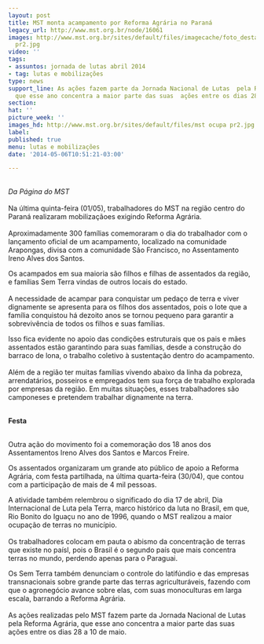```yaml
---
layout: post
title: MST monta acampamento por Reforma Agrária no Paraná
legacy_url: http://www.mst.org.br/node/16061
images: http://www.mst.org.br/sites/default/files/imagecache/foto_destaque/mst ocupa
  pr2.jpg
video: ''
tags:
- assuntos: jornada de lutas abril 2014
- tag: lutas e mobilizações
type: news
support_line: As ações fazem parte da Jornada Nacional de Lutas  pela Reforma Agrária,
  que esse ano concentra a maior parte das suas  ações entre os dias 28 a 10 de maio.
section: 
hat: ''
picture_week: ''
images_hd: http://www.mst.org.br/sites/default/files/mst ocupa pr2.jpg
label: 
published: true
menu: lutas e mobilizações
date: '2014-05-06T10:51:21-03:00'

---
```

<p><br><em>Da Página do&nbsp;MST</em><br><br>Na última quinta-feira (01/05), trabalhadores do MST na região centro do Paraná realizaram mobilizaçãoes exigindo Reforma Agrária.<br><br>Aproximadamente 300 famílias comemoraram o dia do trabalhador com o lançamento oficial de um acampamento, localizado na comunidade Arapongas, divisa com a comunidade São Francisco, no Assentamento Ireno Alves dos Santos.</p><p>Os acampados em sua maioria são filhos e filhas de assentados da região, e famílias Sem Terra vindas de outros locais do estado.<br><br>A necessidade de acampar para conquistar um pedaço de terra e viver dignamente se apresenta para os filhos dos assentados, pois o lote que a família conquistou há dezoito anos se tornou pequeno para garantir a sobrevivência de todos os filhos e suas famílias.</p><p>Isso fica evidente no apoio das condições estruturais que os pais e mães assentados estão garantindo para suas famílias, desde a construção do barraco de lona, o trabalho coletivo à sustentação dentro do acampamento.<br><br>Além de a região ter muitas famílias vivendo abaixo da linha da pobreza, arrendatários, posseiros e empregados tem sua força de trabalho explorada por empresas da região. Em muitas situações, esses trabalhadores são camponeses e pretendem trabalhar dignamente na terra.<br>&nbsp;</p><p><strong>Festa</strong></p><p><br>Outra ação do movimento foi a comemoração dos 18 anos dos Assentamentos Ireno Alves dos Santos e Marcos Freire.</p><p>Os assentados organizaram um grande ato público de apoio a Reforma Agrária, com festa partilhada, na última quarta-feira (30/04), que contou com a participação de mais de 4 mil pessoas.</p><p>A atividade também relembrou o significado do dia 17 de abril, Dia Internacional de Luta pela Terra, marco histórico da luta no Brasil, em que, Rio Bonito do Iguaçu no ano de 1996, quando o MST realizou a maior ocupação de terras no município.<br><br>Os trabalhadores colocam em pauta o abismo da concentração de terras que existe no paísl, pois o Brasil é o segundo país que mais concentra terras no mundo, perdendo apenas para o Paraguai.</p><p>Os Sem Terra também denunciam o controle do latifúndio e das empresas transnacionais sobre grande parte das terras agriculturáveis, fazendo com que o agronegócio avance sobre elas, com suas monoculturas em larga escala, barrando a Reforma Agrária.<br><br>As ações realizadas pelo MST fazem parte da Jornada Nacional de Lutas pela Reforma Agrária, que esse ano concentra a maior parte das suas ações entre os dias 28 a 10 de maio.</p>
